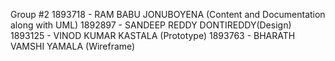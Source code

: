 Group #2
1893718 - RAM BABU JONUBOYENA     (Content and Documentation along with UML)
1892897 - SANDEEP REDDY DONTIREDDY(Design)
1893125 - VINOD KUMAR KASTALA     (Prototype)
1893763 - BHARATH VAMSHI YAMALA   (Wireframe)